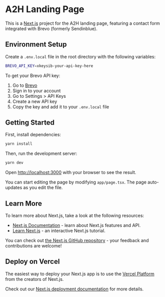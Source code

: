 # A2H Landing Page

This is a [Next.js](https://nextjs.org) project for the A2H landing page, featuring a contact form integrated with Brevo (formerly Sendinblue).

## Environment Setup

Create a `.env.local` file in the root directory with the following variables:

```bash
BREVO_API_KEY=xkeysib-your-api-key-here
```

To get your Brevo API key:
1. Go to [Brevo](https://www.brevo.com/)
2. Sign in to your account
3. Go to Settings > API Keys
4. Create a new API key
5. Copy the key and add it to your `.env.local` file

## Getting Started

First, install dependencies:

```bash
yarn install
```

Then, run the development server:

```bash
yarn dev
```

Open [http://localhost:3000](http://localhost:3000) with your browser to see the result.

You can start editing the page by modifying `app/page.tsx`. The page auto-updates as you edit the file.

## Learn More

To learn more about Next.js, take a look at the following resources:

- [Next.js Documentation](https://nextjs.org/docs) - learn about Next.js features and API.
- [Learn Next.js](https://nextjs.org/learn) - an interactive Next.js tutorial.

You can check out [the Next.js GitHub repository](https://github.com/vercel/next.js) - your feedback and contributions are welcome!

## Deploy on Vercel

The easiest way to deploy your Next.js app is to use the [Vercel Platform](https://vercel.com/new?utm_medium=default-template&filter=next.js&utm_source=create-next-app&utm_campaign=create-next-app-readme) from the creators of Next.js.

Check out our [Next.js deployment documentation](https://nextjs.org/docs/app/building-your-application/deploying) for more details.
